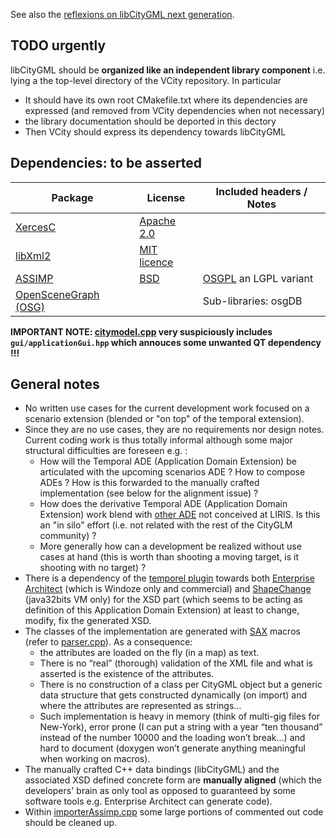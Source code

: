 See also the [reflexions on libCityGML next generation](https://github.com/MEPP-team/VCity/wiki/libCityGML_NG).

## TODO urgently
 libCityGML should be **organized like an independent library component** i.e. lying a the top-level directory of the VCity repository. In particular
 * It should have its own root CMakefile.txt where its dependencies are expressed (and removed from VCity dependencies when not necessary)
 * the library documentation should be deported in this dectory
 * Then VCity should express its dependency towards libCityGML

## Dependencies: to be asserted

| Package         |    License    | Included headers / Notes |
| --------------- | ------------- | ------------------------ |
|[XercesC](https://xerces.apache.org/xerces-c/)|[Apache 2.0](https://xerces.apache.org/xerces-c/)||
| [libXml2](http://www.xmlsoft.org/) | [MIT licence](http://www.xmlsoft.org/) ||
|[ASSIMP](http://assimp.sourceforge.net/main_doc.html) | [BSD](http://assimp.sourceforge.net/main_license.html)|[OSGPL](http://trac.openscenegraph.org/projects/osg//wiki/Legal) an LGPL variant|
|[OpenSceneGraph (OSG)](http://www.openscenegraph.org/)||Sub-libraries: osgDB |

**IMPORTANT NOTE: [citymodel.cpp](https://github.com/MEPP-team/VCity/blob/master/src/libcitygml/citymodel.cpp) very suspiciously includes `gui/applicationGui.hpp` which annouces some unwanted QT dependency !!!**

## General notes
 * No written use cases for the current development work focused on a scenario extension (blended or "on top" of the temporal extension). 
 * Since they are no use cases, they are no requirements nor design notes. Current coding work is thus totally informal although some major structural difficulties are foreseen e.g. :
    * How will the Temporal ADE (Application Domain Extension) be articulated with the upcoming scenarios ADE ? How to compose ADEs ? How is this forwarded to the manually crafted implementation (see below for the alignment issue) ?
    * How does the derivative Temporal ADE (Application Domain Extension) work blend with [other ADE](http://www.citygmlwiki.org/index.php/CityGML-ADEs) not conceived at LIRIS. Is this an "in silo" effort (i.e. not related with the rest of the CityGLM community) ? 
    * More generally how can a development be realized without use cases at hand (this is worth than shooting a moving target, is it shooting with no target) ?
 * There is a dependency of the [temporel plugin](https://github.com/MEPP-team/VCity/tree/master/doc/Temporel/) towards both [Enterprise Architect](http://www.sparxsystems.eu/) (which is Windoze only and commercial) and [ShapeChange](http://shapechange.net/) (java32bits VM only) for the XSD part (which seems to be acting as definition of this Application Domain Extension) at least to change, modify, fix the generated XSD.
 * The classes of the implementation are generated with [SAX](http://sax.sourceforge.net/) macros (refer to [parser.cpp](https://github.com/MEPP-team/VCity/blob/master/src/libcitygml/parser.cpp)). As a consequence: 
   * the attributes are loaded on the fly (in a map) as text. 
   * There is no “real” (thorough) validation of the XML file and what is asserted is the existence of the attributes.
   * There is no construction of a class per CityGML object but a generic data structure that gets constructed dynamically (on import) and where the attributes are represented as strings… 
   * Such implementation is heavy in memory (think of multi-gig files for New-York), error prone (I can put a string with a year “ten thousand” instead of the number 10000 and the loading won’t break…) and hard to document (doxygen won’t generate anything meaningful when working on macros).
* The manually crafted C++ data bindings (libCityGML) and the associated XSD defined concrete form are **manually aligned** (which the developers' brain as only tool as opposed to guaranteed by some software tools e.g. Enterprise Architect can generate code).
* Within [importerAssimp.cpp](https://github.com/MEPP-team/VCity/blob/master/src/libcitygml/import/importerAssimp.cpp) some large portions of commented out code should be cleaned up.
